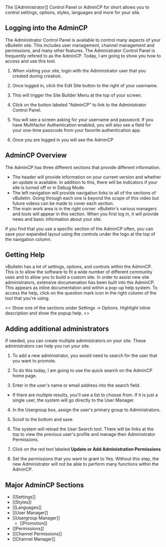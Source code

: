 The [[Administrator]] Control Panel or AdminCP for short allows you to control settings, options, styles, languages and more for your site.

## Logging into the AdminCP

The Administrator Control Panel is available to control many aspects of your vBulletin site. This includes user management, channel management and permissions, and many other features. The Administrator Control Panel is frequently refered to as the AdminCP. Today, I am going to show you how to access and use this tool.

1. When visiting your site, login with the Administrator user that you created during creation.

2. Once logged in, click the Edit Site button to the right of your username.

3. This will trigger the Site Builder Menu at the top of your screen.

4. Click on the button labeled "AdminCP" to link to the Administrator Control Panel.

5. You will see a screen asking for your username and password. If you have Multifactor Authentication enabled, you will also see a field for your one-time passcode from your favorite authentication app.

6. Once you are logged in you will see the AdminCP

## AdminCP Overview

The AdminCP has three different sections that provide different information.

- The header will provide information on your current version and whether an update is available. In addition to this, there will be indicators if your site is turned off or in Debug Mode.
- The left navigation will provide navigation links to all of the sections of vBulletin. Going through each one is beyond the scope of this video but future videos can be made to cover each section.
- The main work area is in the right corner. vBulletin's various managers and tools will appear in this section. When you first log in, it will provide news and basic information about your site.

If you find that you use a specific section of the AdminCP often, you can save your expanded layout using the controls under the logo at the top of the navigation column.

## Getting Help

vBulletin has a lot of settings, options, and controls within the AdminCP. This is to allow the software to fit a wide number of different community uses and to allow you to build a custom site. In order to assist new site administrators, extensive documenation has been built into the AdminCP. This appears as inline documentation and within a pop-up help system. To access the help, click on the question mark icon in the right column of the tool that you're using.

<< Show one of the sections under Settings -> Options. Highlight inline description and show the popup help. >>

## Adding additional administrators

If needed, you can create multiple administrators on your site. These administrators can help you run your site.

1. To add a new administrator, you would need to search for the user that you want to promote.

2. To do this today, I am going to use the quick search on the AdminCP home page.

3. Enter in the user's name or email address into the search field.

- If there are multiple results, you'll see a list to choose from. If it is just a single user, the system will go directly to the User Manager.

4. In the Usergroup box, assign the user's primary group to Administrators.

5. Scroll to the bottom and save.

6. The system will reload the User Search tool. There will be links at the top to view the previous user's profile and manage their Administrator Permissions.

7. Click on the red text labeled **Update or Add Administration Permissions**

8. Set the permissions that you want to grant to Yes. Without this step, the new Administrator will not be able to perform many functions within the AdminCP.

## Major AdminCP Sections

- [[Settings]]
- [[Styles]]
- [[Languages]]
- [[User Manager]]
- [[Usergroup Manager]]
	- [[Promotion]]
- [[Permissions]]
- [[Channel Permissions]]
- [[Channel Manager]]